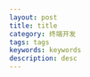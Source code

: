 ```yaml
---
layout: post
title: title
category: 终端开发
tags: tags
keywords: keywords
description: desc
---
```

